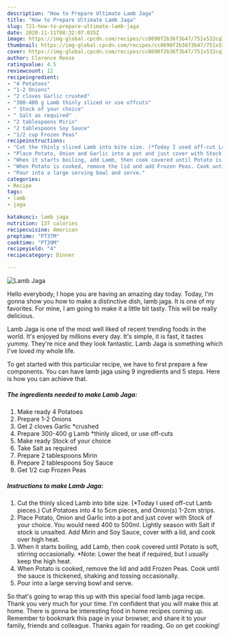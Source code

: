 ```yaml
---
description: "How to Prepare Ultimate Lamb Jaga"
title: "How to Prepare Ultimate Lamb Jaga"
slug: 721-how-to-prepare-ultimate-lamb-jaga
date: 2020-11-11T08:32:07.035Z
image: https://img-global.cpcdn.com/recipes/cc8690f2b36f3b47/751x532cq70/lamb-jaga-recipe-main-photo.jpg
thumbnail: https://img-global.cpcdn.com/recipes/cc8690f2b36f3b47/751x532cq70/lamb-jaga-recipe-main-photo.jpg
cover: https://img-global.cpcdn.com/recipes/cc8690f2b36f3b47/751x532cq70/lamb-jaga-recipe-main-photo.jpg
author: Clarence Reese
ratingvalue: 4.5
reviewcount: 12
recipeingredient:
- "4 Potatoes"
- "1-2 Onions"
- "2 cloves Garlic crushed"
- "300-400 g Lamb thinly sliced or use offcuts"
- " Stock of your choice"
- " Salt as required"
- "2 tablespoons Mirin"
- "2 tablespoons Soy Sauce"
- "1/2 cup Frozen Peas"
recipeinstructions:
- "Cut the thinly sliced Lamb into bite size. (*Today I used off-cut Lamb pieces.) Cut Potatoes into 4 to 5cm pieces, and Onion(s) 1-2cm strips."
- "Place Potato, Onion and Garlic into a pot and just cover with Stock of your choice. You would need 400 to 500ml. Lightly season with Salt if stock is unsalted. Add Mirin and Soy Sauce, cover with a lid, and cook over high heat."
- "When it starts boiling, add Lamb, then cook covered until Potato is soft, stirring occasionally. *Note: Lower the heat if required, but I usually keep the high heat."
- "When Potato is cooked, remove the lid and add Frozen Peas. Cook until the sauce is thickened, shaking and tossing occasionally."
- "Pour into a large serving bowl and serve."
categories:
- Recipe
tags:
- lamb
- jaga

katakunci: lamb jaga 
nutrition: 137 calories
recipecuisine: American
preptime: "PT37M"
cooktime: "PT39M"
recipeyield: "4"
recipecategory: Dinner

---
```



![Lamb Jaga](https://img-global.cpcdn.com/recipes/cc8690f2b36f3b47/751x532cq70/lamb-jaga-recipe-main-photo.jpg)

Hello everybody, I hope you are having an amazing day today. Today, I'm gonna show you how to make a distinctive dish, lamb jaga. It is one of my favorites. For mine, I am going to make it a little bit tasty. This will be really delicious.



Lamb Jaga is one of the most well liked of recent trending foods in the world. It's enjoyed by millions every day. It's simple, it is fast, it tastes yummy. They're nice and they look fantastic. Lamb Jaga is something which I've loved my whole life.


To get started with this particular recipe, we have to first prepare a few components. You can have lamb jaga using 9 ingredients and 5 steps. Here is how you can achieve that.

<!--inarticleads1-->

##### The ingredients needed to make Lamb Jaga:

1. Make ready 4 Potatoes
1. Prepare 1-2 Onions
1. Get 2 cloves Garlic *crushed
1. Prepare 300-400 g Lamb *thinly sliced, or use off-cuts
1. Make ready  Stock of your choice
1. Take  Salt as required
1. Prepare 2 tablespoons Mirin
1. Prepare 2 tablespoons Soy Sauce
1. Get 1/2 cup Frozen Peas




<!--inarticleads2-->

##### Instructions to make Lamb Jaga:

1. Cut the thinly sliced Lamb into bite size. (*Today I used off-cut Lamb pieces.) Cut Potatoes into 4 to 5cm pieces, and Onion(s) 1-2cm strips.
1. Place Potato, Onion and Garlic into a pot and just cover with Stock of your choice. You would need 400 to 500ml. Lightly season with Salt if stock is unsalted. Add Mirin and Soy Sauce, cover with a lid, and cook over high heat.
1. When it starts boiling, add Lamb, then cook covered until Potato is soft, stirring occasionally. *Note: Lower the heat if required, but I usually keep the high heat.
1. When Potato is cooked, remove the lid and add Frozen Peas. Cook until the sauce is thickened, shaking and tossing occasionally.
1. Pour into a large serving bowl and serve.




So that's going to wrap this up with this special food lamb jaga recipe. Thank you very much for your time. I'm confident that you will make this at home. There is gonna be interesting food in home recipes coming up. Remember to bookmark this page in your browser, and share it to your family, friends and colleague. Thanks again for reading. Go on get cooking!
